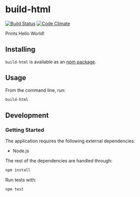 # build-html
[![Build Status](https://travis-ci.org/vinsonchuong/build-html.svg?branch=master)](https://travis-ci.org/vinsonchuong/build-html)
[![Code Climate](https://codeclimate.com/github/vinsonchuong/build-html/badges/gpa.svg)](https://codeclimate.com/github/vinsonchuong/build-html)

Prints Hello World!

## Installing
`build-html` is available as an
[npm package](https://www.npmjs.com/package/build-html).

## Usage
From the command line, run:
```bash
build-html
```

## Development
### Getting Started
The application requires the following external dependencies:
* Node.js

The rest of the dependencies are handled through:
```bash
npm install
```

Run tests with:
```bash
npm test
```
